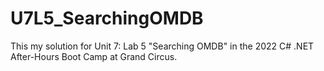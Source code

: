 # U7L5_SearchingOMDB
This my solution for Unit 7: Lab 5 "Searching OMDB" in the 2022 C# .NET After-Hours Boot Camp at Grand Circus.
